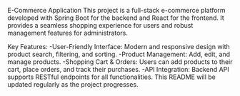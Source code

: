 
E-Commerce Application
This project is a full-stack e-commerce platform developed with Spring Boot for the backend and React for the frontend. It provides a seamless shopping experience for users and robust management features for administrators.

Key Features:
-User-Friendly Interface: Modern and responsive design with product search, filtering, and sorting.
-Product Management: Add, edit, and manage products.
-Shopping Cart & Orders: Users can add products to their cart, place orders, and track their purchases.
-API Integration: Backend API supports RESTful endpoints for all functionalities.
This README will be updated regularly as the project progresses.
